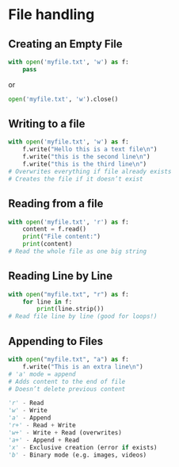 # File handling
## Creating an Empty File
```python
with open('myfile.txt', 'w') as f:
    pass
```
or
```python
open('myfile.txt', 'w').close()
```

## Writing to a file
```python
with open('myfile.txt', 'w') as f:
    f.write("Hello this is a text file\n")
    f.write("this is the second line\n")
    f.write("this is the third line\n")
# Overwrites everything if file already exists
# Creates the file if it doesn’t exist
```

## Reading from a file
```python
with open('myfile.txt', 'r') as f:
    content = f.read()
    print("File content:")
    print(content)
# Read the whole file as one big string
```
## Reading Line by Line
```python
with open("myfile.txt", "r") as f:
    for line in f:
        print(line.strip())
# Read file line by line (good for loops!)
```

## Appending to Files
```python
with open("myfile.txt", "a") as f:
    f.write("This is an extra line\n")
# 'a' mode = append
# Adds content to the end of file
# Doesn’t delete previous content
```

```python
'r' - Read
'w' - Write
'a' - Append
'r+' - Read + Write
'w+' - Write + Read (overwrites)
'a+' - Append + Read
'x' - Exclusive creation (error if exists)
'b' - Binary mode (e.g. images, videos)
```